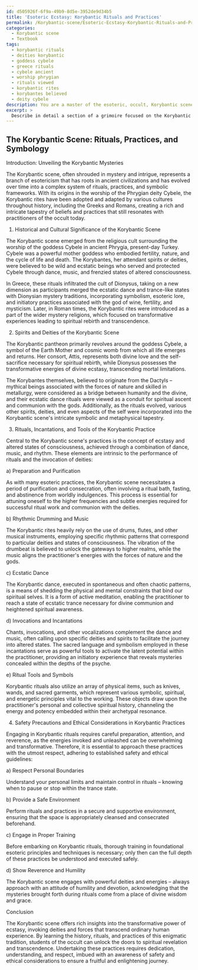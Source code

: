 ```yaml
---
id: d505926f-6f9a-49b9-8d5e-3952de9d34b5
title: 'Esoteric Ecstasy: Korybantic Rituals and Practices'
permalink: /Korybantic-scene/Esoteric-Ecstasy-Korybantic-Rituals-and-Practices/
categories:
  - Korybantic scene
  - Textbook
tags:
  - korybantic rituals
  - deities korybantic
  - goddess cybele
  - greece rituals
  - cybele ancient
  - worship phrygian
  - rituals viewed
  - korybantic rites
  - korybantes believed
  - deity cybele
description: You are a master of the esoteric, occult, Korybantic scene and education, you have written many textbooks on the subject in ways that provide students with rich and deep understanding of the subject. You are being asked to write textbook-like sections on a topic and you do it with full context, explainability, and reliability in accuracy to the true facts of the topic at hand, in a textbook style that a student would easily be able to learn from, in a rich, engaging, and contextual way. Always include relevant context (such as formulas and history), related concepts, and in a way that someone can gain deep insights from.
excerpt: > 
  Describe in detail a section of a grimoire focused on the Korybantic scene, its rituals, and practices. Elaborate on its historical and cultural significance, the various spirits or deities associated with it, and outline essential rituals, incantations, and tools a student must master to gain a deep understanding of this occult domain. Additionally, provide instructions and guidance on safety precautions and ethical considerations when engaging in Korybantic practices.
---
```


## The Korybantic Scene: Rituals, Practices, and Symbology

Introduction: Unveiling the Korybantic Mysteries

The Korybantic scene, often shrouded in mystery and intrigue, represents a branch of esotericism that has roots in ancient civilizations and has evolved over time into a complex system of rituals, practices, and symbolic frameworks. With its origins in the worship of the Phrygian deity Cybele, the Korybantic rites have been adopted and adapted by various cultures throughout history, including the Greeks and Romans, creating a rich and intricate tapestry of beliefs and practices that still resonates with practitioners of the occult today.

1. Historical and Cultural Significance of the Korybantic Scene

The Korybantic scene emerged from the religious cult surrounding the worship of the goddess Cybele in ancient Phrygia, present-day Turkey. Cybele was a powerful mother goddess who embodied fertility, nature, and the cycle of life and death. The Korybantes, her attendant spirits or deities, were believed to be wild and ecstatic beings who served and protected Cybele through dance, music, and frenzied states of altered consciousness. 

In Greece, these rituals infiltrated the cult of Dionysus, taking on a new dimension as participants merged the ecstatic dance and trance-like states with Dionysian mystery traditions, incorporating symbolism, esoteric lore, and initiatory practices associated with the god of wine, fertility, and mysticism. Later, in Roman times, the Korybantic rites were introduced as a part of the wider mystery religions, which focused on transformative experiences leading to spiritual rebirth and transcendence.

2. Spirits and Deities of the Korybantic Scene

The Korybantic pantheon primarily revolves around the goddess Cybele, a symbol of the Earth Mother and cosmic womb from which all life emerges and returns. Her consort, Attis, represents both divine love and the self-sacrifice necessary for spiritual rebirth, while Dionysus possesses the transformative energies of divine ecstasy, transcending mortal limitations.

The Korybantes themselves, believed to originate from the Dactyls – mythical beings associated with the forces of nature and skilled in metallurgy, were considered as a bridge between humanity and the divine, and their ecstatic dance rituals were viewed as a conduit for spiritual ascent and communion with the gods. Additionally, as the rituals evolved, various other spirits, deities, and even aspects of the self were incorporated into the Korybantic scene's intricate symbolic and metaphysical tapestry.

3. Rituals, Incantations, and Tools of the Korybantic Practice

Central to the Korybantic scene's practices is the concept of ecstasy and altered states of consciousness, achieved through a combination of dance, music, and rhythm. These elements are intrinsic to the performance of rituals and the invocation of deities:

a) Preparation and Purification

As with many esoteric practices, the Korybantic scene necessitates a period of purification and consecration, often involving a ritual bath, fasting, and abstinence from worldly indulgences. This process is essential for attuning oneself to the higher frequencies and subtle energies required for successful ritual work and communion with the deities.

b) Rhythmic Drumming and Music

The Korybantic rites heavily rely on the use of drums, flutes, and other musical instruments, employing specific rhythmic patterns that correspond to particular deities and states of consciousness. The vibration of the drumbeat is believed to unlock the gateways to higher realms, while the music aligns the practitioner's energies with the forces of nature and the gods.

c) Ecstatic Dance

The Korybantic dance, executed in spontaneous and often chaotic patterns, is a means of shedding the physical and mental constraints that bind our spiritual selves. It is a form of active meditation, enabling the practitioner to reach a state of ecstatic trance necessary for divine communion and heightened spiritual awareness.

d) Invocations and Incantations

Chants, invocations, and other vocalizations complement the dance and music, often calling upon specific deities and spirits to facilitate the journey into altered states. The sacred language and symbolism employed in these incantations serve as powerful tools to activate the latent potential within the practitioner, providing an initiatory experience that reveals mysteries concealed within the depths of the psyche.

e) Ritual Tools and Symbols

Korybantic rituals also utilize an array of physical items, such as knives, wands, and sacred garments, which represent various symbolic, spiritual, and energetic principles vital to the working. These objects draw upon the practitioner's personal and collective spiritual history, channeling the energy and potency embedded within their archetypal resonance.

4. Safety Precautions and Ethical Considerations in Korybantic Practices

Engaging in Korybantic rituals requires careful preparation, attention, and reverence, as the energies invoked and unleashed can be overwhelming and transformative. Therefore, it is essential to approach these practices with the utmost respect, adhering to established safety and ethical guidelines:

a) Respect Personal Boundaries

Understand your personal limits and maintain control in rituals – knowing when to pause or stop within the trance state.

b) Provide a Safe Environment

Perform rituals and practices in a secure and supportive environment, ensuring that the space is appropriately cleansed and consecrated beforehand.

c) Engage in Proper Training

Before embarking on Korybantic rituals, thorough training in foundational esoteric principles and techniques is necessary; only then can the full depth of these practices be understood and executed safely.

d) Show Reverence and Humility

The Korybantic scene engages with powerful deities and energies – always approach with an attitude of humility and devotion, acknowledging that the mysteries brought forth during rituals come from a place of divine wisdom and grace.

Conclusion

The Korybantic scene offers rich insights into the transformative power of ecstasy, invoking deities and forces that transcend ordinary human experience. By learning the history, rituals, and practices of this enigmatic tradition, students of the occult can unlock the doors to spiritual revelation and transcendence. Undertaking these practices requires dedication, understanding, and respect, imbued with an awareness of safety and ethical considerations to ensure a fruitful and enlightening journey.
